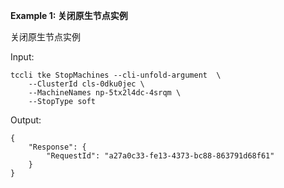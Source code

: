 **Example 1: 关闭原生节点实例**

关闭原生节点实例

Input: 

```
tccli tke StopMachines --cli-unfold-argument  \
    --ClusterId cls-0dku0jec \
    --MachineNames np-5tx2l4dc-4srqm \
    --StopType soft
```

Output: 
```
{
    "Response": {
        "RequestId": "a27a0c33-fe13-4373-bc88-863791d68f61"
    }
}
```

